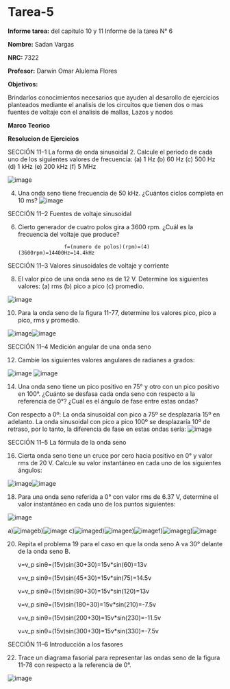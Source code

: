 # Tarea-5
**Informe tarea:** del capitulo 10 y 11 Informe de la tarea N° 6

**Nombre:** Sadan Vargas

**NRC:** 7322

**Profesor:** Darwin Omar Alulema Flores

**Objetivos:**

Brindarlos conocimientos necesarios que ayuden al desarollo de ejercicios planteados mediante el analisis de los circuitos que tienen dos o mas fuentes de voltaje con el analisis de mallas, Lazos y nodos

**Marco Teorico**

**Resolucion de Ejercicios**

SECCIÓN 11–1 La forma de onda sinusoidal
2. Calcule el periodo de cada uno de los siguientes valores de frecuencia: (a) 1 Hz (b) 60 Hz (c) 500 Hz (d) 1 kHz (e) 200 kHz (f) 5 MHz

![image](https://user-images.githubusercontent.com/106253679/181675720-a415db18-fa9f-4c99-a7c3-05e8799de876.png)

4. Una onda seno tiene frecuencia de 50 kHz. ¿Cuántos ciclos completa en 10 ms?
![image](https://user-images.githubusercontent.com/106253679/181676030-641803d7-fcc4-4d90-92f4-b021f989e7a5.png)

SECCIÓN 11–2 Fuentes de voltaje sinusoidal

6. Cierto generador de cuatro polos gira a 3600 rpm. ¿Cuál es la frecuencia del voltaje que produce?

                      f=(numero de polos)(rpm)=(4)(3600rpm)=14400Hz=14.4kHz

SECCIÓN 11–3 Valores sinusoidales de voltaje y corriente

8. El valor pico de una onda seno es de 12 V. Determine los siguientes valores: (a) rms (b) pico a pico (c) promedio.

![image](https://user-images.githubusercontent.com/106253679/181676528-f52ea1de-55b4-4784-ae39-ce0534999e36.png)

10. Para la onda seno de la figura 11-77, determine los valores pico, pico a pico, rms y promedio.


![image](https://user-images.githubusercontent.com/106253679/181676642-b85c04a8-6be4-45b6-bd25-e66e97a57c74.png)![image](https://user-images.githubusercontent.com/106253679/181676656-207e56a6-9b60-47e3-8f74-a434a7b529bf.png)

SECCIÓN 11–4 Medición angular de una onda seno

12. Cambie los siguientes valores angulares de radianes a grados: 

![image](https://user-images.githubusercontent.com/106253679/181676738-5138bf04-62fa-4a94-aa56-415eec69779b.png) ![image](https://user-images.githubusercontent.com/106253679/181676751-cbbc4743-ba42-46fe-ab91-a18fb8382410.png)

14. Una onda seno tiene un pico positivo en 75° y otro con un pico positivo en 100°. ¿Cuánto se desfasa cada onda seno con respecto a la referencia de 0°? ¿Cuál es el ángulo de fase entre estas ondas?

Con respecto a 0º: La onda sinusoidal con pico a 75º se desplazaría 15º en adelanto. La onda sinusoidal con pico a pico 100º se desplazaría 10º de retraso, por lo tanto, la diferencia de fase en estas ondas sería: ![image](https://user-images.githubusercontent.com/106253679/181676851-629560e9-a931-4929-bffd-ff9791af4524.png)

SECCIÓN 11–5 La fórmula de la onda seno

16. Cierta onda seno tiene un cruce por cero hacia positivo en 0° y valor rms de 20 V. Calcule su valor instantáneo en cada uno de los siguientes ángulos:

![image](https://user-images.githubusercontent.com/106253679/181676919-d1c29b72-b37b-45d8-9978-24b306a412c1.png)![image](https://user-images.githubusercontent.com/106253679/181676993-88960f86-1646-4950-ab7e-5b155bd0ee65.png)

18. Para una onda seno referida a 0° con valor rms de 6.37 V, determine el valor instantáneo en cada uno de los puntos siguientes:

![image](https://user-images.githubusercontent.com/106253679/181677036-92d6f27e-d2b7-441a-8d20-0e62803405ff.png)

a)![image](https://user-images.githubusercontent.com/106253679/181677204-b0fc40c4-a57f-4d61-8a10-757648df336c.png)b)![image](https://user-images.githubusercontent.com/106253679/181677445-7326013d-5515-4774-a47e-660acf570b8a.png)
c)![image](https://user-images.githubusercontent.com/106253679/181677483-acc0ca4d-2cba-4ab3-bca4-2456b3bbdb5d.png)d)![image](https://user-images.githubusercontent.com/106253679/181677532-91e69ee1-57d8-4a39-9db6-761038e22174.png)e)![image](https://user-images.githubusercontent.com/106253679/181677714-09630077-c097-4ad2-8061-c797c1660675.png)f)![image](https://user-images.githubusercontent.com/106253679/181677844-d27b2b1c-3e41-492b-bc64-2dc6c6b252af.png)g)![image](https://user-images.githubusercontent.com/106253679/181677884-82980e25-cb22-4b50-87fc-b302d9d38d5f.png)

20. Repita el problema 19 para el caso en que la onda seno A va 30° delante de la onda seno B.

      v=v_p sinθ=(15v)sin(30+30)=15v*sin⁡(60)=13v

      v=v_p sinθ=(15v)sin(45+30)=15v*sin⁡(75)=14.5v

      v=v_p sinθ=(15v)sin(90+30)=15v*sin⁡(120)=13v

      v=v_p sinθ=(15v)sin(180+30)=15v*sin⁡(210)=-7.5v

      v=v_p sinθ=(15v)sin(200+30)=15v*sin⁡(230)=-11.5v

      v=v_p sinθ=(15v)sin(300+30)=15v*sin⁡(330)=-7.5v
      
SECCIÓN 11–6 Introducción a los fasores

22. Trace un diagrama fasorial para representar las ondas seno de la figura 11-78 con respecto a la referencia de 0°.

![image](https://user-images.githubusercontent.com/106253679/181678434-212a36ac-a8f7-46e5-a57f-9560afa24e49.png)











